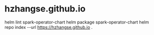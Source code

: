 # hzhangse.github.io
helm lint spark-operator-chart 
helm package spark-operator-chart 
helm repo index --url https://hzhangse.github.io .


